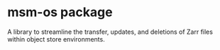 # msm-os package

A library to streamline the transfer, updates, and deletions of Zarr files within object store environments.
